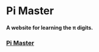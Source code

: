 # Pi Master

#### A website for learning the π digits.

### <a href="https://m1nordragon.github.io/PI-Master" target="_blank" rel="noopener noreferrer">Pi Master</a>
